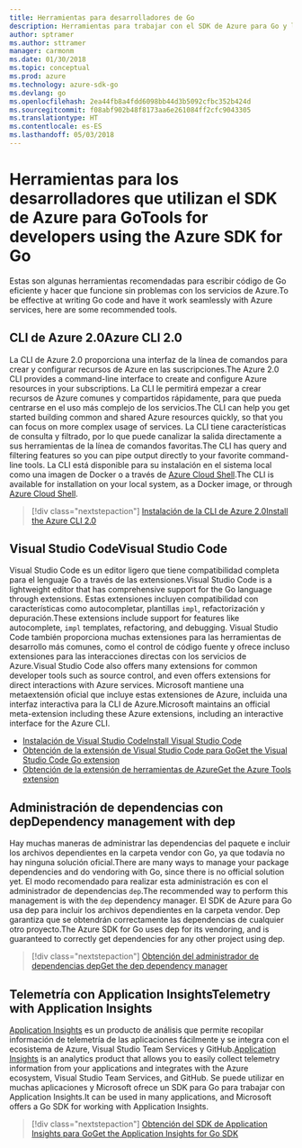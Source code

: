 ```yaml
---
title: Herramientas para desarrolladores de Go
description: Herramientas para trabajar con el SDK de Azure para Go y los servicios de Azure
author: sptramer
ms.author: sttramer
manager: carmonm
ms.date: 01/30/2018
ms.topic: conceptual
ms.prod: azure
ms.technology: azure-sdk-go
ms.devlang: go
ms.openlocfilehash: 2ea44fb8a4fdd6098bb44d3b5092cfbc352b424d
ms.sourcegitcommit: f08abf902b48f8173aa6e261084ff2cfc9043305
ms.translationtype: HT
ms.contentlocale: es-ES
ms.lasthandoff: 05/03/2018
---
```

# <a name="tools-for-developers-using-the-azure-sdk-for-go"></a><span data-ttu-id="a60e4-103">Herramientas para los desarrolladores que utilizan el SDK de Azure para Go</span><span class="sxs-lookup"><span data-stu-id="a60e4-103">Tools for developers using the Azure SDK for Go</span></span>

<span data-ttu-id="a60e4-104">Estas son algunas herramientas recomendadas para escribir código de Go eficiente y hacer que funcione sin problemas con los servicios de Azure.</span><span class="sxs-lookup"><span data-stu-id="a60e4-104">To be effective at writing Go code and have it work seamlessly with Azure services, here are some recommended tools.</span></span>

## <a name="azure-cli-20"></a><span data-ttu-id="a60e4-105">CLI de Azure 2.0</span><span class="sxs-lookup"><span data-stu-id="a60e4-105">Azure CLI 2.0</span></span>

<span data-ttu-id="a60e4-106">La CLI de Azure 2.0 proporciona una interfaz de la línea de comandos para crear y configurar recursos de Azure en las suscripciones.</span><span class="sxs-lookup"><span data-stu-id="a60e4-106">The Azure 2.0 CLI provides a command-line interface to create and configure Azure resources in your subscriptions.</span></span> <span data-ttu-id="a60e4-107">La CLI le permitirá empezar a crear recursos de Azure comunes y compartidos rápidamente, para que pueda centrarse en el uso más complejo de los servicios.</span><span class="sxs-lookup"><span data-stu-id="a60e4-107">The CLI can help you get started building common and shared Azure resources quickly, so that you can focus on more complex usage of services.</span></span> <span data-ttu-id="a60e4-108">La CLI tiene características de consulta y filtrado, por lo que puede canalizar la salida directamente a sus herramientas de la línea de comandos favoritas.</span><span class="sxs-lookup"><span data-stu-id="a60e4-108">The CLI has query and filtering features so you can pipe output directly to your favorite command-line tools.</span></span> <span data-ttu-id="a60e4-109">La CLI está disponible para su instalación en el sistema local como una imagen de Docker o a través de [Azure Cloud Shell](https://docs.microsoft.com/en-us/azure/cloud-shell/overview).</span><span class="sxs-lookup"><span data-stu-id="a60e4-109">The CLI is available for installation on your local system, as a Docker image, or through [Azure Cloud Shell](https://docs.microsoft.com/en-us/azure/cloud-shell/overview).</span></span>

> [!div class="nextstepaction"]
> [<span data-ttu-id="a60e4-110">Instalación de la CLI de Azure 2.0</span><span class="sxs-lookup"><span data-stu-id="a60e4-110">Install the Azure CLI 2.0</span></span>](/cli/azure/install-azure-cli)

## <a name="visual-studio-code"></a><span data-ttu-id="a60e4-111">Visual Studio Code</span><span class="sxs-lookup"><span data-stu-id="a60e4-111">Visual Studio Code</span></span>

<span data-ttu-id="a60e4-112">Visual Studio Code es un editor ligero que tiene compatibilidad completa para el lenguaje Go a través de las extensiones.</span><span class="sxs-lookup"><span data-stu-id="a60e4-112">Visual Studio Code is a lightweight editor that has comprehensive support for the Go language through extensions.</span></span> <span data-ttu-id="a60e4-113">Estas extensiones incluyen compatibilidad con características como autocompletar, plantillas `impl`, refactorización y depuración.</span><span class="sxs-lookup"><span data-stu-id="a60e4-113">These extensions include support for features like autocomplete, `impl` templates, refactoring, and debugging.</span></span> <span data-ttu-id="a60e4-114">Visual Studio Code también proporciona muchas extensiones para las herramientas de desarrollo más comunes, como el control de código fuente y ofrece incluso extensiones para las interacciones directas con los servicios de Azure.</span><span class="sxs-lookup"><span data-stu-id="a60e4-114">Visual Studio Code also offers many extensions for common developer tools such as source control, and even offers extensions for direct interactions with Azure services.</span></span> <span data-ttu-id="a60e4-115">Microsoft mantiene una metaextensión oficial que incluye estas extensiones de Azure, incluida una interfaz interactiva para la CLI de Azure.</span><span class="sxs-lookup"><span data-stu-id="a60e4-115">Microsoft maintains an official meta-extension including these Azure extensions, including an interactive interface for the Azure CLI.</span></span>

* [<span data-ttu-id="a60e4-116">Instalación de Visual Studio Code</span><span class="sxs-lookup"><span data-stu-id="a60e4-116">Install Visual Studio Code</span></span>](https://code.visualstudio.com/Download)
* [<span data-ttu-id="a60e4-117">Obtención de la extensión de Visual Studio Code para Go</span><span class="sxs-lookup"><span data-stu-id="a60e4-117">Get the Visual Studio Code Go extension</span></span>](https://code.visualstudio.com/docs/languages/go)
* [<span data-ttu-id="a60e4-118">Obtención de la extensión de herramientas de Azure</span><span class="sxs-lookup"><span data-stu-id="a60e4-118">Get the Azure Tools extension</span></span>](https://marketplace.visualstudio.com/items?itemName=ms-vscode.vscode-azureextensionpack)

## <a name="dependency-management-with-dep"></a><span data-ttu-id="a60e4-119">Administración de dependencias con dep</span><span class="sxs-lookup"><span data-stu-id="a60e4-119">Dependency management with dep</span></span>

<span data-ttu-id="a60e4-120">Hay muchas maneras de administrar las dependencias del paquete e incluir los archivos dependientes en la carpeta vendor con Go, ya que todavía no hay ninguna solución oficial.</span><span class="sxs-lookup"><span data-stu-id="a60e4-120">There are many ways to manage your package dependencies and do vendoring with Go, since there is no official solution yet.</span></span> <span data-ttu-id="a60e4-121">El modo recomendado para realizar esta administración es con el administrador de dependencias `dep`.</span><span class="sxs-lookup"><span data-stu-id="a60e4-121">The recommended way to perform this management is with the `dep` dependency manager.</span></span> <span data-ttu-id="a60e4-122">El SDK de Azure para Go usa dep para incluir los archivos dependientes en la carpeta vendor. Dep garantiza que se obtendrán correctamente las dependencias de cualquier otro proyecto.</span><span class="sxs-lookup"><span data-stu-id="a60e4-122">The Azure SDK for Go uses dep for its vendoring, and is guaranteed to correctly get dependencies for any other project using dep.</span></span>

> [!div class="nextstepaction"]
> [<span data-ttu-id="a60e4-123">Obtención del administrador de dependencias dep</span><span class="sxs-lookup"><span data-stu-id="a60e4-123">Get the dep dependency manager</span></span>](https://github.com/tools/godep)

## <a name="telemetry-with-application-insights"></a><span data-ttu-id="a60e4-124">Telemetría con Application Insights</span><span class="sxs-lookup"><span data-stu-id="a60e4-124">Telemetry with Application Insights</span></span>

<span data-ttu-id="a60e4-125">[Application Insights](https://azure.microsoft.com/en-us/services/application-insights/) es un producto de análisis que permite recopilar información de telemetría de las aplicaciones fácilmente y se integra con el ecosistema de Azure, Visual Studio Team Services y GitHub.</span><span class="sxs-lookup"><span data-stu-id="a60e4-125">[Application Insights](https://azure.microsoft.com/en-us/services/application-insights/) is an analytics product that allows you to easily collect telemetry information from your applications and integrates with the Azure ecosystem, Visual Studio Team Services, and GitHub.</span></span> <span data-ttu-id="a60e4-126">Se puede utilizar en muchas aplicaciones y Microsoft ofrece un SDK para Go para trabajar con Application Insights.</span><span class="sxs-lookup"><span data-stu-id="a60e4-126">It can be used in many applications, and Microsoft offers a Go SDK for working with Application Insights.</span></span>

> [!div class="nextstepaction"]
> [<span data-ttu-id="a60e4-127">Obtención del SDK de Application Insights para Go</span><span class="sxs-lookup"><span data-stu-id="a60e4-127">Get the Application Insights for Go SDK</span></span>](https://github.com/Microsoft/ApplicationInsights-Go) 

